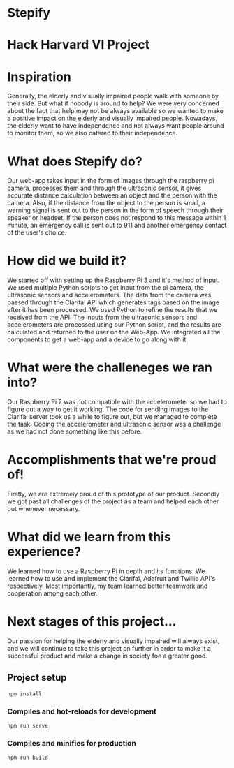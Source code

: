 # Stepify
# Hack Harvard VI Project

# Inspiration
Generally, the elderly and visually impaired people walk with someone by their side. But what if nobody is around to help? We were very concerned about the fact that help may not be always available so we wanted to make a positive impact on the elderly and visually impaired people. Nowadays, the elderly want to have independence and not always want people around to monitor them, so we also catered to their independence.   

# What does Stepify do?
Our web-app takes input in the form of images through the raspberry pi camera, processes them and through the ultrasonic sensor, it gives accurate distance calculation between an object and the person with the camera. Also, if the distance from the object to the person is small, a warning signal is sent out to the person in the form of speech through their speaker or headset. If the person does not respond to this message within 1 minute, an emergency call is sent out to 911 and another emergency contact of the user's choice.

# How did we build it?
We started off with setting up the Raspberry Pi 3 and it's method of input. We used multiple Python scripts to get input from the pi camera, the ultrasonic sensors and accelerometers. The data from the camera was passed through the Clarifai API which generates tags based on the image after it has been processed. We used Python to refine the results that we received from the API. The inputs from the ultrasonic sensors and accelerometers are processed using our Python script, and the results are calculated and returned to the user on the Web-App. We integrated all the components to get a web-app and a device to go along with it.
 
# What were the challeneges we ran into?
Our Raspberry Pi 2 was not compatible with the accelerometer so we had to figure out a way to get it working. The code for sending images to the Clarifai server took us a while to figure out, but we managed to complete the task. Coding the accelerometer and ultrasonic sensor was a challenge as we had not done something like this before.

# Accomplishments that we're proud of!
Firstly, we are extremely proud of this prototype of our product. Secondly we got past all challenges of the project as a team and helped each other out whenever necessary. 

# What did we learn from this experience?
We learned how to use a Raspberry Pi in depth and its functions. We learned how to use and implement the Clarifai, Adafruit and Twillio API's respectively. Most importantly, my team learned better teamwork and cooperation among each other.

# Next stages of this project...
Our passion for helping the elderly and visually impaired will always exist, and we will continue to take this project on further in order to make it a successful product and make a change in society foe a greater good.



## Project setup
```
npm install
```

### Compiles and hot-reloads for development
```
npm run serve
```

### Compiles and minifies for production
```
npm run build
```
